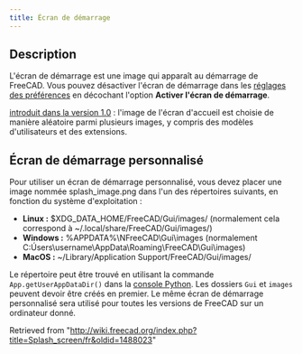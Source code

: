 ```yaml
---
title: Écran de démarrage
---
```

## Description

L'écran de démarrage est une image qui apparaît au démarrage de FreeCAD. Vous pouvez désactiver l'écran de démarrage dans les [réglages des préférences](/Preferences_Editor/fr#Général_2/fr "Preferences Editor/fr") en décochant l'option **Activer l'écran de démarrage**.

[introduit dans la version 1.0](/Release_notes_1.0/fr "Release notes 1.0/fr") : l'image de l'écran d'accueil est choisie de manière aléatoire parmi plusieurs images, y compris des modèles d'utilisateurs et des extensions.

## Écran de démarrage personnalisé

Pour utiliser un écran de démarrage personnalisé, vous devez placer une image nommée splash\_image.png dans l'un des répertoires suivants, en fonction du système d'exploitation :

* **Linux :** $XDG\_DATA\_HOME/FreeCAD/Gui/images/ (normalement cela correspond à ~/.local/share/FreeCAD/Gui/images/)
* **Windows :** %APPDATA%\NFreeCAD\Gui\images (normalement C:Úsers\username\AppData\Roaming\FreeCAD\Gui\images)
* **MacOS :** ~/Library/Application Support/FreeCAD/Gui/images/

Le répertoire peut être trouvé en utilisant la commande `App.getUserAppDataDir()` dans la [console Python](/Python_console/fr "Python console/fr"). Les dossiers `Gui` et `images` peuvent devoir être créés en premier. Le même écran de démarrage personnalisé sera utilisé pour toutes les versions de FreeCAD sur un ordinateur donné.

Retrieved from "<http://wiki.freecad.org/index.php?title=Splash_screen/fr&oldid=1488023>"